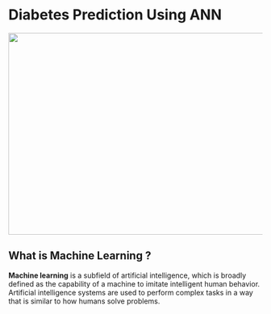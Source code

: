 
# Diabetes Prediction Using ANN 

<img src="https://user-images.githubusercontent.com/111455408/211679755-a5c132f9-eab7-4fd3-9f99-b91f2730d587.jpg" width="800" height="400" />

## What is Machine Learning ?

**Machine learning** is a subfield of artificial intelligence, which is broadly defined as the capability of a machine to imitate intelligent human behavior. 
Artificial intelligence systems are used to perform complex tasks in a way that is similar to how humans solve problems.


